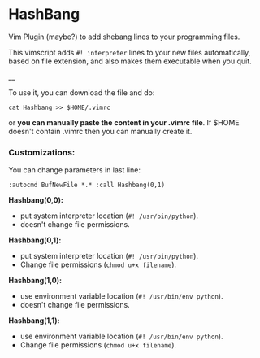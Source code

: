 # HashBang
Vim Plugin (maybe?) to add shebang lines to your programming files.


This vimscript adds `#! interpreter` lines to your new files automatically, based on file extension, and also makes them executable when you quit.

__

To use it, you can download the file and do:

`cat Hashbang >> $HOME/.vimrc`

or **you can manually paste the content in your .vimrc file**. If $HOME doesn't contain .vimrc then you can manually create it.


### Customizations:

You can change parameters in last line:    

`:autocmd BufNewFile *.* :call Hashbang(0,1)`

**Hashbang(0,0):**

- put system interpreter location (`#! /usr/bin/python`).  
- doesn't change file permissions.

**Hashbang(0,1):** 

- put system interpreter location (`#! /usr/bin/python`). 
- Change file permissions (`chmod u+x filename`).

**Hashbang(1,0):**

- use environment variable location (`#! /usr/bin/env python`). 
- doesn't change file permissions.

**Hashbang(1,1):**

- use environment variable location (`#! /usr/bin/env python`). 
- Change file permissions (`chmod u+x filename`).
